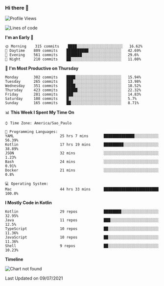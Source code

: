 ### Hi there 👋

<!--
**fernandonogueira/fernandonogueira** is a ✨ _special_ ✨ repository because its `README.md` (this file) appears on your GitHub profile.

Here are some ideas to get you started:

- 🔭 I’m currently working on ...
- 🌱 I’m currently learning ...
- 👯 I’m looking to collaborate on ...
- 🤔 I’m looking for help with ...
- 💬 Ask me about ...
- 📫 How to reach me: ...
- 😄 Pronouns: ...
- ⚡ Fun fact: ...
-->

<!--START_SECTION:waka-->
![Profile Views](http://img.shields.io/badge/Profile%20Views-18-blue)

![Lines of code](https://img.shields.io/badge/From%20Hello%20World%20I%27ve%20Written-458922%20lines%20of%20code-blue)

**I'm an Early 🐤** 

```text
🌞 Morning    315 commits    ████░░░░░░░░░░░░░░░░░░░░░   16.62% 
🌆 Daytime    809 commits    ██████████░░░░░░░░░░░░░░░   42.69% 
🌃 Evening    561 commits    ███████░░░░░░░░░░░░░░░░░░   29.6% 
🌙 Night      210 commits    ██░░░░░░░░░░░░░░░░░░░░░░░   11.08%

```
📅 **I'm Most Productive on Thursday** 

```text
Monday       302 commits    ████░░░░░░░░░░░░░░░░░░░░░   15.94% 
Tuesday      265 commits    ███░░░░░░░░░░░░░░░░░░░░░░   13.98% 
Wednesday    351 commits    ████░░░░░░░░░░░░░░░░░░░░░   18.52% 
Thursday     423 commits    █████░░░░░░░░░░░░░░░░░░░░   22.32% 
Friday       281 commits    ███░░░░░░░░░░░░░░░░░░░░░░   14.83% 
Saturday     108 commits    █░░░░░░░░░░░░░░░░░░░░░░░░   5.7% 
Sunday       165 commits    ██░░░░░░░░░░░░░░░░░░░░░░░   8.71%

```


📊 **This Week I Spent My Time On** 

```text
⌚︎ Time Zone: America/Sao_Paulo

💬 Programming Languages: 
YAML                     25 hrs 7 mins       ██████████████░░░░░░░░░░░   56.39% 
Kotlin                   17 hrs 19 mins      █████████░░░░░░░░░░░░░░░░   38.89% 
JSON                     32 mins             ░░░░░░░░░░░░░░░░░░░░░░░░░   1.23% 
Bash                     24 mins             ░░░░░░░░░░░░░░░░░░░░░░░░░   0.91% 
Docker                   21 mins             ░░░░░░░░░░░░░░░░░░░░░░░░░   0.8%

💻 Operating System: 
Mac                      44 hrs 33 mins      █████████████████████████   100.0%

```

**I Mostly Code in Kotlin** 

```text
Kotlin                   29 repos            ████████░░░░░░░░░░░░░░░░░   32.95% 
Java                     11 repos            ███░░░░░░░░░░░░░░░░░░░░░░   12.5% 
TypeScript               10 repos            ██░░░░░░░░░░░░░░░░░░░░░░░   11.36% 
JavaScript               10 repos            ██░░░░░░░░░░░░░░░░░░░░░░░   11.36% 
Shell                    9 repos             ██░░░░░░░░░░░░░░░░░░░░░░░   10.23%

```


**Timeline**

![Chart not found](https://raw.githubusercontent.com/fernandonogueira/fernandonogueira/master/charts/bar_graph.png) 


 Last Updated on 09/07/2021
<!--END_SECTION:waka-->
